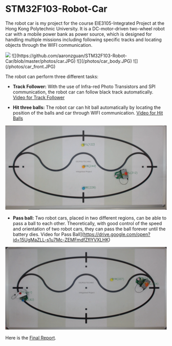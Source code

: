 # STM32F103-Robot-Car
The robot car is my project for the course EIE3105-Integrated Project at the Hong Kong Polytechnic University. It is a DC-motor-driven two-wheel robot car with a mobile power bank as power source, which is designed for handling multiple missions including following specific tracks and locating objects through the WIFI communication.

<img src="https://github.com/aaronzguan/STM32F103-Robot-Car/blob/master/photos/car.JP" height="100">
![](https://github.com/aaronzguan/STM32F103-Robot-Car/blob/master/photos/car.JPG)
![](/photos/car_body.JPG)
![](/photos/car_front.JPG)

The robot can perform three different tasks:

* __Track Follower:__ With the use of Infra-red Photo Transistors and SPI communication, the robot car can follow black track automatically. [Video for Track Follower](https://drive.google.com/open?id=1cUiWE4TCFwyTd62rdcmkwdAOJFBBLITv)

* __Hit three balls:__ The robot car can hit ball automatically by locating the position of the balls and car through WIFI communication. [Video for Hit Balls](https://drive.google.com/open?id=1hNRZpc35jRpEoIIF480u5co5YAhyImfd)

![](/photos/hitball.png)

* __Pass ball:__ Two robot cars, placed in two different regions, can be able to pass a ball to each other. Theoretically, with good control of the speed and orientation of two robot cars, they can pass the ball forever until the battery dies. Video for Pass Ball](https://drive.google.com/open?id=15UgMaZLL-s1u7Mc-ZEMFmdfZflYVXLHK)

![](/photos/passball.png)

Here is the [Final Report](Final_Report.pdf).

